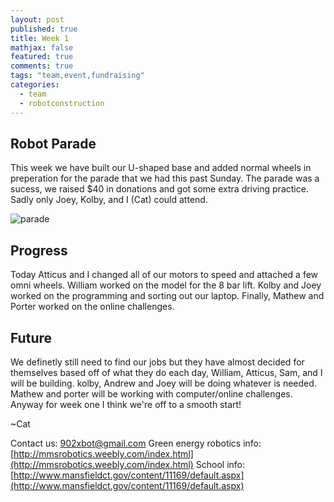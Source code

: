 ```yaml
---
layout: post
published: true
title: Week 1
mathjax: false
featured: true
comments: true
tags: "team,event,fundraising"
categories: 
  - team
  - robotconstruction
---
```


## Robot Parade

This week we have built our U-shaped base and added normal wheels in preperation for the parade that we had this past Sunday. The parade was a sucess, we raised $40 in donations and got some extra driving practice. Sadly only Joey, Kolby, and I (Cat) could attend.

![parade](http://photos-f.ak.instagram.com/hphotos-ak-xaf1/10691790_1487167278213749_459511396_n.jpg)

## Progress

Today Atticus and I changed all of our motors to speed and attached a few omni wheels. William worked on the model for the 8 bar lift. Kolby and Joey worked on the programming and sorting out our laptop. Finally, Mathew and Porter worked on the online challenges. 

## Future

We definetly still need to find our jobs but they have almost decided for themselves based off of what they do each day, William, Atticus, Sam, and I will be building. kolby, Andrew and Joey will be doing whatever is needed. Mathew and porter will be working with computer/online challenges. Anyway for week one I think we're off to a smooth start!

~Cat

Contact us: 902xbot@gmail.com
Green energy robotics info: [http://mmsrobotics.weebly.com/index.html](http://mmsrobotics.weebly.com/index.html)
School info: [http://www.mansfieldct.gov/content/11169/default.aspx](http://www.mansfieldct.gov/content/11169/default.aspx)